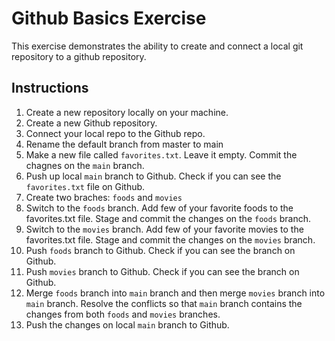 # Github Basics Exercise

This exercise demonstrates the ability to create and connect a local git repository to a github repository.

## Instructions

1. Create a new repository locally on your machine.
2. Create a new Github repository.
3. Connect your local repo to the Github repo.
4. Rename the default branch from master to main
5. Make a new file called `favorites.txt`. Leave it empty. Commit the chagnes on the `main` branch.
6. Push up local `main` branch to Github. Check if you can see the `favorites.txt` file on Github.
7. Create two braches: `foods` and `movies`
8. Switch to the `foods` branch. Add few of your favorite foods to the favorites.txt file. Stage and commit the changes on the `foods` branch.
9. Switch to the `movies` branch. Add few of your favorite movies to the favorites.txt file. Stage and commit the changes on the `movies` branch.
10. Push `foods` branch to Github. Check if you can see the branch on Github.
11. Push `movies` branch to Github. Check if you can see the branch on Github.
12. Merge `foods` branch into `main` branch and then merge `movies` branch into `main` branch. Resolve the conflicts so that `main` branch contains the changes from both `foods` and `movies` branches.
13. Push the changes on local `main` branch to Github.
